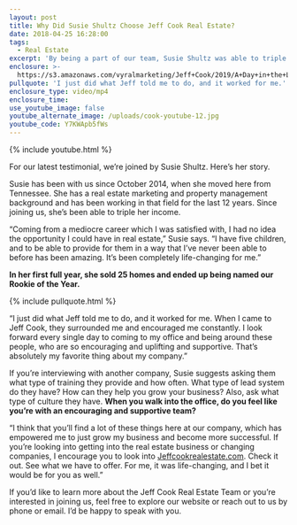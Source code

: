 ```yaml
---
layout: post
title: Why Did Susie Shultz Choose Jeff Cook Real Estate?
date: 2018-04-25 16:28:00
tags:
  - Real Estate
excerpt: 'By being a part of our team, Susie Shultz was able to triple her income.'
enclosure: >-
  https://s3.amazonaws.com/vyralmarketing/Jeff+Cook/2019/A+Day+in+the+Life-+Susie+Shultz.mp4
pullquote: 'I just did what Jeff told me to do, and it worked for me.'
enclosure_type: video/mp4
enclosure_time:
use_youtube_image: false
youtube_alternate_image: /uploads/cook-youtube-12.jpg
youtube_code: Y7KWApb5fWs
---
```


{% include youtube.html %}

For our latest testimonial, we’re joined by Susie Shultz. Here’s her story.

Susie has been with us since October 2014, when she moved here from Tennessee. She has a real estate marketing and property management background and has been working in that field for the last 12 years. Since joining us, she’s been able to triple her income.

“Coming from a mediocre career which I was satisfied with, I had no idea the opportunity I could have in real estate,” Susie says. “I have five children, and to be able to provide for them in a way that I’ve never been able to before has been amazing. It’s been completely life-changing for me.”

**In her first full year, she sold 25 homes and ended up being named our Rookie of the Year.**

{% include pullquote.html %}

“I just did what Jeff told me to do, and it worked for me. When I came to Jeff Cook, they surrounded me and encouraged me constantly. I look forward every single day to coming to my office and being around these people, who are so encouraging and uplifting and supportive. That’s absolutely my favorite thing about my company.”

If you’re interviewing with another company, Susie suggests asking them what type of training they provide and how often. What type of lead system do they have? How can they help you grow your business? Also, ask what type of culture they have. **When you walk into the office, do you feel like you’re with an encouraging and supportive team?**

“I think that you’ll find a lot of these things here at our company, which has empowered me to just grow my business and become more successful. If you’re looking into getting into the real estate business or changing companies, I encourage you to look into [Jeffcookrealestate.com](http://www.Jeffcookrealestate.com). Check it out. See what we have to offer. For me, it was life-changing, and I bet it would be for you as well.”

If you’d like to learn more about the Jeff Cook Real Estate Team or you’re interested in joining us, feel free to explore our website or reach out to us by phone or email. I’d be happy to speak with you.
